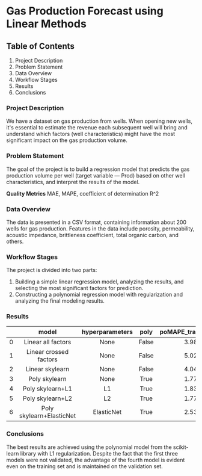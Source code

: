 # Gas Production Forecast using Linear Methods

## Table of Contents
1. Project Description
2. Problem Statement
3. Data Overview
4. Workflow Stages
5. Results
6. Conclusions

### Project Description
We have a dataset on gas production from wells. When opening new wells, it's essential to estimate the revenue each subsequent well will bring and understand which factors (well characteristics) might have the most significant impact on the gas production volume.

### Problem Statement
The goal of the project is to build a regression model that predicts the gas production volume per well (target variable — Prod) based on other well characteristics, and interpret the results of the model.

**Quality Metrics**
MAE, MAPE, coefficient of determination R^2

### Data Overview
The data is presented in a CSV format, containing information about 200 wells for gas production. Features in the data include porosity, permeability, acoustic impedance, brittleness coefficient, total organic carbon, and others.

### Workflow Stages
The project is divided into two parts:
1. Building a simple linear regression model, analyzing the results, and selecting the most significant factors for prediction.
2. Constructing a polynomial regression model with regularization and analyzing the final modeling results.

### Results

|	|model	                            |hyperparameters	|poly              |poMAPE_train_scorely   |MAPE_valid_score   |
|--	|:---------------------------------:|:-----------------:|:----------------:|:---------------------:|:-----------------:|
|0	|Linear all factors	                |None	            |False			   |3.983				   |NaN		    	   |
|1	|Linear crossed factors	            |None	            |False			   |5.025 			       |NaN		     	   |
|2	|Linear skylearn	                |None	            |False			   |4.044				   |NaN			       |
|3	|Poly skylearn	                    |None	            |True			   |1.770				   |2.68			   |
|4	|Poly skylearn+L1                   |L1	                |True			   |1.830				   |2.28			   |
|5	|Poly skylearn+L2                   |L2	                |True			   |1.770				   |2.67			   |
|6	|Poly skylearn+ElasticNet           |ElasticNet         |True			   |2.530				   |3.49			   |

### Conclusions
The best results are achieved using the polynomial model from the scikit-learn library with L1 regularization. Despite the fact that the first three models were not validated, the advantage of the fourth model is evident even on the training set and is maintained on the validation set.